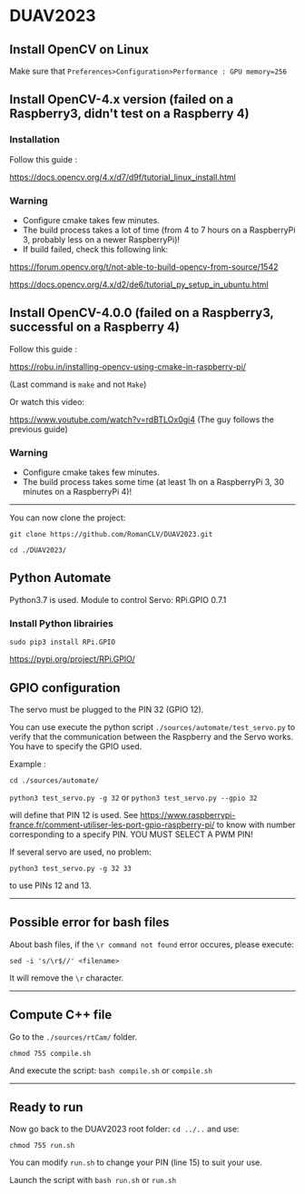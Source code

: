 # DUAV2023

## Install OpenCV on Linux

Make sure that `Preferences>Configuration>Performance : GPU memory=256`


## Install OpenCV-4.x version (failed on a Raspberry3, didn't test on a Raspberry 4)

### Installation

Follow this guide :

https://docs.opencv.org/4.x/d7/d9f/tutorial_linux_install.html

### Warning
- Configure cmake takes few minutes.
- The build process takes a lot of time (from 4 to 7 hours on a RaspberryPi 3, probably less on a newer RaspberryPi)!
- If build failed, check this following link:

https://forum.opencv.org/t/not-able-to-build-opencv-from-source/1542

https://docs.opencv.org/4.x/d2/de6/tutorial_py_setup_in_ubuntu.html

## Install OpenCV-4.0.0 (failed on a Raspberry3, successful on a Raspberry 4)

Follow this guide :

https://robu.in/installing-opencv-using-cmake-in-raspberry-pi/

(Last command is `make` and not `Make`)

Or watch this video:

https://www.youtube.com/watch?v=rdBTLOx0gi4   (The guy follows the previous guide)

### Warning
- Configure cmake takes few minutes.
- The build process takes some time (at least 1h on a RaspberryPi 3, 30 minutes on a RaspberryPi 4)!

---

You can now clone the project:

`git clone https://github.com/RomanCLV/DUAV2023.git`

`cd ./DUAV2023/`


## Python Automate

Python3.7 is used.
Module to control Servo: RPi.GPIO 0.7.1 

### Install Python librairies

`sudo pip3 install RPi.GPIO`

https://pypi.org/project/RPi.GPIO/

## GPIO configuration
The servo must be plugged to the PIN 32 (GPIO 12).

You can use execute the python script `./sources/automate/test_servo.py` to verify that the communication between the Raspberry and the Servo works.
You have to specify the GPIO used.

Example :

`cd ./sources/automate/`

`python3 test_servo.py -g 32` or `python3 test_servo.py --gpio 32`

will define that PIN 12 is used.
See https://www.raspberrypi-france.fr/comment-utiliser-les-port-gpio-raspberry-pi/ to know with number corresponding to a specify PIN.
YOU MUST SELECT A PWM PIN!

If several servo are used, no problem:

`python3 test_servo.py -g 32 33`

to use PINs 12 and 13.

---

## Possible error for bash files
About bash files, if the `\r command not found` error occures, please execute:

`sed -i 's/\r$//' <filename>`

It will remove the `\r` character.

---

## Compute C++ file

Go to the `./sources/rtCam/` folder.

`chmod 755 compile.sh`

And execute the script: `bash compile.sh` or `compile.sh`

---

## Ready to run

Now go back to the DUAV2023 root folder: `cd ../..` and use:

`chmod 755 run.sh`

You can modify `run.sh` to change your PIN (line 15) to suit your use.

Launch the script with `bash run.sh` or `run.sh`
